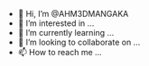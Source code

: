 - 👋 Hi, I’m @AHM3DMANGAKA
- 👀 I’m interested in ...
- 🌱 I’m currently learning ...
- 💞️ I’m looking to collaborate on ...
- 📫 How to reach me ...

<!---
AHM3DMANGAKA/AHM3DMANGAKA is a ✨ special ✨ repository because its `README.md` (this file) appears on your GitHub profile.
You can click the Preview link to take a look at your changes.
--->
